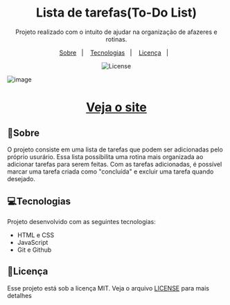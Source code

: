 <h1 align="center">
    Lista de tarefas(To-Do List)
</h1>

<p align="center">
Projeto realizado com o intuito de ajudar na organização de afazeres e rotinas. <br/>
</p>

<p align="center">
  <a href="#sobre">Sobre</a>&nbsp;&nbsp;&nbsp;|&nbsp;&nbsp;&nbsp;
  <a href="#tecnologias">Tecnologias</a>&nbsp;&nbsp;&nbsp;|&nbsp;&nbsp;&nbsp;
  <a href="#licen%C3%A7a">Licença</a>&nbsp;&nbsp;&nbsp;|&nbsp;&nbsp;&nbsp;
</p>

<p align="center">
  <img alt="License" src="https://img.shields.io/static/v1?label=license&message=MIT&color=49AA26&labelColor=000000">
</p>

![image](https://github.com/LucasVianaSampaio/toDo-List/assets/111457772/9f7533a5-567c-486d-82b8-145c58a2fd2f)


<h1 align="center">
    <a href="https://lucasvianasampaio.github.io/toDo-List/">Veja o site</a>
</h1>

## 📕Sobre
O projeto consiste em uma lista de tarefas que podem ser adicionadas pelo próprio usurário. Essa lista possibilita uma rotina mais organizada ao adicionar tarefas para serem feitas. Com as tarefas adicionadas, é possível marcar uma tarefa criada como "concluída" e excluir uma tarefa quando desejado.

## 💻Tecnologias
Projeto desenvolvido com as seguintes tecnologias: 
- HTML e CSS
- JavaScript
- Git e Github

## 📝Licença
Esse projeto está sob a licença MIT. Veja o arquivo <a href="https://github.com/LucasVianaSampaio/toDo-List/blob/main/LICENSE">LICENSE</a> para mais detalhes
